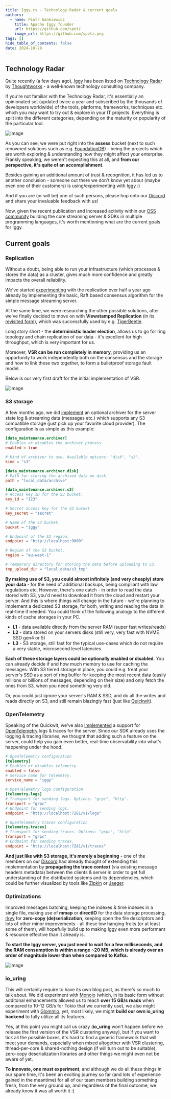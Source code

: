 ```yaml
---
title: Iggy.rs - Technology Radar & current goals
authors:
  - name: Piotr Gankiewicz
    title: Apache Iggy founder
    url: https://github.com/spetz
    image_url: https://github.com/spetz.png
tags: []
hide_table_of_contents: false
date: 2024-10-28
---
```

## Technology Radar

Quite recently (a few days ago), [Iggy](https://github.com/iggy-rs/iggy) has been listed on [Technology Radar](https://www.thoughtworks.com/radar/platforms/summary/iggy) by [Thoughtworks](https://www.thoughtworks.com/) - a well-known technology consulting company.

If you're not familiar with the Technology Radar, it's essentially an opinionated set (updated twice a year and subscribed by the thousands of developers worldwide) of the tools, platforms, frameworks, techniques etc. which you may want to try out & explore in your IT projects. Everything is split into the different categories, depending on the maturity or popularity of the particular tool. 

![image](/technology-radar-and-currrent-goals/iggy_technology_radar.png)

As you can see, we were put right into the **assess** bucket (next to such renowned solutions such as e.g. [FoundationDB](https://www.foundationdb.org/)) - being the projects which are worth exploring & understanding how they might affect your enterprise. Frankly speaking, we weren't expecting this at all, and **from our perspective, it's quite of an accomplishment**.

Besides gaining an additional amount of trust & recognition, it has led us to another conclusion - someone out there we don't know yet about (maybe even one of their customers) is using/experimenting with Iggy :)

And if you are (or will be) one of such persons, please hop onto our [Discord](https://discord.gg/C5Sux5NcRa) and share your invaluable feedback with us!

Now, given the recent publication and increased activity within our [OSS community](https://github.com/iggy-rs/) building the core streaming server & SDKs in multiple programming languages, it's worth mentioning what are the current goals for Iggy.

## Current goals

### Replication

Without a doubt, being able to run your infrastructure (which processes & stores the data) as a cluster, gives much more confidence and greatly impacts the overall reliability.

We've started [experimenting](https://github.com/iggy-rs/iggy-cluster-sandbox) with the replication over half a year ago already by implementing the basic, Raft based consensus algorithm for the simple message streaming server. 

At the same time, we were researching the other possible solutions, after we've finally decided to move on with **Viewstamped Replication** (in its [revisited form](https://pmg.csail.mit.edu/papers/vr-revisited.pdf)), which was successfully used by e.g. [TigerBeetle](https://tigerbeetle.com/).

Long story short - the **deterministic leader election**, allows us to go for ring topology and chain replication of our data - it's excellent for high throughput, which is very important for us.

Moreover, **VSR can be run completely in memory**, providing us an opportunity to work independently both on the consensus and the storage and how to link these two together, to form a bulletproof storage fault model.

Below is our very first draft for the initial implementation of VSR.

![image](/technology-radar-and-currrent-goals/iggy_vsr.png)

### S3 storage

A few months ago, we did [implement](https://github.com/iggy-rs/iggy/pull/1053) an optional archiver for the server state log & streaming data (messages etc.) which supports any S3 compatible storage (just pick up your favorite cloud provider). The configuration is as simple as this example:

```toml
[data_maintenance.archiver]
# Enables or disables the archiver process.
enabled = true

# Kind of archiver to use. Available options: "disk", "s3".
kind = "s3"

[data_maintenance.archiver.disk]
# Path for storing the archived data on disk.
path = "local_data/archive"

[data_maintenance.archiver.s3]
# Access key ID for the S3 bucket.
key_id = "123"

# Secret access key for the S3 bucket
key_secret = "secret"

# Name of the S3 bucket.
bucket = "iggy"

# Endpoint of the S3 region.
endpoint = "http://localhost:9000"

# Region of the S3 bucket.
region = "eu-west-1"

# Temporary directory for storing the data before uploading to S3.
tmp_upload_dir = "local_data/s3_tmp"
```

**By making use of S3, you could almost infinitely (and very cheaply) store your data** - for the need of additional backups, being compliant with law regulations etc. However, there's one catch - in order to read the data stored with S3, you'd need to download it from the cloud and restart your server. And this is where things will change in the future - we're planning to implement a dedicated S3 storage, for both, writing and reading the data in real-time if needed. You could think of the following analogy to the different kinds of cache storages in your PC.

- **L1** - data available directly from the server RAM (super fast writes/reads)
- **L2** - data stored on your servers disks (still very, very fast with NVME SSD gen4 or 5)
- **L3** - S3 storage, still fast for the typical use-cases which do not require a very stable, microsecond level latencies

**Each of these storage layers could be optionally enabled or disabled**. You can already decide if and how much memory to use for caching the messages. With S3 tiered storage in place, you could e.g. treat your server's SSD as a sort of ring buffer for keeping the most recent data (easily millions or billions of messages, depending on their size) and only fetch the ones from S3, when you need something very old.

Or, you could just ignore your server's RAM & SSD, and do all the writes and reads directly on S3, and still remain blazingly fast (just like [Quickwit](https://quickwit.io)).

### OpenTelemetry

Speaking of the Quickwit, we've also [implemented](https://github.com/iggy-rs/iggy/pull/1294) a support for [OpenTelemetry](https://opentelemetry.io/) logs & traces for the server. Since our SDK already uses the logging & tracing libraries, we thought that adding such a feature on the server, could help you gain even better, real-time observability into what's happening under the hood.

```toml
# OpenTelemetry configuration
[telemetry]
# Enables or disables telemetry.
enabled = false
# Service name for telemetry.
service_name = "iggy"

# OpenTelemetry logs configuration
[telemetry.logs]
# Transport for sending logs. Options: "grpc", "http".
transport = "grpc"
# Endpoint for sending logs.
endpoint = "http://localhost:7281/v1/logs"

# OpenTelemetry traces configuration
[telemetry.traces]
# Transport for sending traces. Options: "grpc", "http".
transport = "grpc"
# Endpoint for sending traces.
endpoint = "http://localhost:7281/v1/traces"
```

**And just like with S3 storage, it's merely a beginning** - one of the members on our [Discord](https://discord.gg/C5Sux5NcRa) had already thought of extending this implementation by **propagating the trace context** (via existing message headers metadata) between the clients & server in order to get full understanding of the distributed systems and its dependencies, which could be further visualized by tools like [Zipkin](https://zipkin.io/) or [Jaeger](https://www.jaegertracing.io/).

### Optimizations

Improved messages batching, keeping the indexes & time indexes in a single file, making use of **mmap** or **directIO** for the data storage processing, [rkyv](https://github.com/rkyv/rkyv) for **zero-copy (de)serialization**, keeping open the file descriptors and lots of other minor improvements - all these low hanging fruits (or at least some of them), will hopefully build up to making Iggy even more performant & resource effective than it already is.

**To start the Iggy server, you just need to wait for a few milliseconds, and the RAM consumption is within a range ~20 MB, which is already over an order of magnitude lower than when compared to Kafka.**

![image](/technology-radar-and-currrent-goals/iggy_docker.png)

### io_uring

This will certainly require to have its own blog post, as there's so much to talk about. We did experiment with [Monoio](https://github.com/bytedance/monoio) (which, in its basic form without additonal enhancements allowed us to reach **over 15 GB/s reads** when compared to 10-12 GB/s for Tokio that we currently use), we also might experiment with [Glommio](https://github.com/DataDog/glommio), yet, most likely, we might **build our own io_uring backend** to fully utilize all its features.

Yes, at this point you might call us crazy (**io_uring** won't happen before we release the first version of the VSR clustering anyway), but if you want to tick all the possible boxes, it's hard to find a generic framework that will meet your demands, especially when mixed altogether with VSR clustering, thread-per-core & shared-nothing design (if will turn out to be suitable), zero-copy deserialization libraries and other things we might even not be aware of yet.

**To innovate, one must experiment**, and although we do all these things in our spare time, it's been an exciting journey so far (and lots of experience gained in the meantime) for all of our team members building something fresh, from the very ground up, and regardless of the final outcome, we already know it was all worth it :)